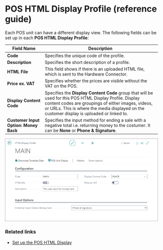 # POS HTML Display Profile (reference guide)

Each POS unit can have a different display view. The following fields can be set up in each **POS HTML Display Profile**:


| Field Name      | Description |
| ----------- | ----------- |
| **Code**       | Specifies the unique code of the profile.     |
| **Description**   | Specifies the short description of a profile.        |
| **HTML File**  |  This field shows if there is an uploaded HTML file, which is sent to the Hardware Connector. |
| **Price ex. VAT** | Specifies whether the prices are visible without the VAT on the POS. |
| **Display Content Code** | Specifies the **Display Content Code** group that will be used for this POS HTML Display Profile. Display content codes are groupings of either images, videos, or URLs. This is where the media displayed on the customer display is uploaded or linked to. |
| **Customer Input Option: Money Back** | Specifies the input method for ending a sale with a negative total i.e. returning money to the costumer. It can be **None** or **Phone & Signature**. |

![POS_display](../images/html_profile_new_filled.png)
### Related links

- [Set up the POS HTML Display](../reference/POS_HTMLDisplay_profile.md)